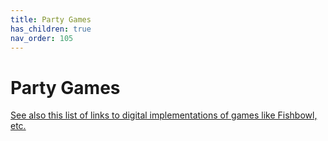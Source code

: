 ```yaml
---
title: Party Games
has_children: true
nav_order: 105
---
```


# Party Games

[See also this list of links to digital implementations of games like Fishbowl, etc.](./links)

